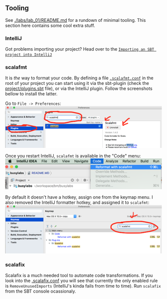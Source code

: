 ## Tooling

See [./labs/lab_01/README.md](./labs/lab_01/README.md) for a rundown of minimal tooling. This section here contains some cool extra stuff.

### IntelliJ

Got problems importing your project? Head over to the [`Importing an SBT project into IntelliJ`](./importing-a-project.md)

### scalafmt

It is *the* way to format your code. By defining a file [`.scalafmt.conf`](./.scalafmt.conf) in the root of your project you can start using it via the sbt-plugin (check the [project/plugins.sbt](./project/plugins.sbt) file), or via the IntelliJ plugin. Follow the screenshots bellow to install the latter.

Go to `File -> Preferences`:
![Install Scalafmt IntelliJ Plugin](./screenshots/scalafmt_plugin_01.png)

Once you restart IntelliJ, `scalafmt` is available in the "Code" menu:
![Reformat with scalafmt](./screenshots/scalafmt_plugin_02.png)

By default it doesn't have a hotkey, assign one from the keymap menu. I also removed the IntelliJ formatter hotkey, and assigned it to `scalafmt`:
![Assign hotkey to scalafmt](./screenshots/scalafmt_plugin_03.png)

### scalafix

Scalafix is a much needed tool to automate code transformations. If you look into the [.scalafix.conf](./.scalafix.conf) you will see that currently the only enabled rule is `RemoveUnusedImports` (IntelliJ's kinda fails from time to time). Run `scalafix` from the SBT console ocassionaly.
